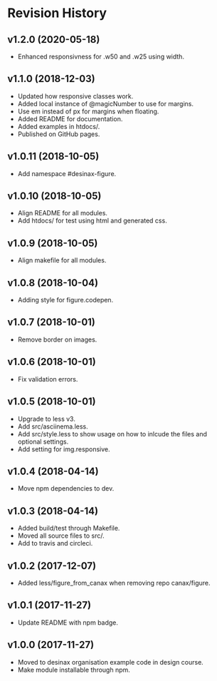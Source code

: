 Revision History
=======================


v1.2.0 (2020-05-18)
------------------------

* Enhanced responsivness for .w50 and .w25 using width.



v1.1.0 (2018-12-03)
------------------------

* Updated how responsive classes work.
* Added local instance of @magicNumber to use for margins.
* Use em instead of px for margins when floating.
* Added README for documentation.
* Added examples in htdocs/.
* Published on GitHub pages.



v1.0.11 (2018-10-05)
------------------------

* Add namespace #desinax-figure.



v1.0.10 (2018-10-05)
------------------------

* Align README for all modules.
* Add htdocs/ for test using html and generated css.



v1.0.9 (2018-10-05)
------------------------

* Align makefile for all modules.



v1.0.8 (2018-10-04)
------------------------

* Adding style for figure.codepen.



v1.0.7 (2018-10-01)
------------------------

* Remove border on images.



v1.0.6 (2018-10-01)
------------------------

* Fix validation errors.



v1.0.5 (2018-10-01)
------------------------

* Upgrade to less v3.
* Add src/asciinema.less.
* Add src/style.less to show usage on how to inlcude the files and optional settings.
* Add setting for img.responsive.



v1.0.4 (2018-04-14)
------------------------

* Move npm dependencies to dev.



v1.0.3 (2018-04-14)
------------------------

* Added build/test through Makefile.
* Moved all source files to src/.
* Add to travis and circleci.



v1.0.2 (2017-12-07)
------------------------

* Added less/figure_from_canax when removing repo canax/figure.



v1.0.1 (2017-11-27)
------------------------

* Update README with npm badge.



v1.0.0 (2017-11-27)
------------------------

* Moved to desinax organisation example code in design course.
* Make module installable through npm.
